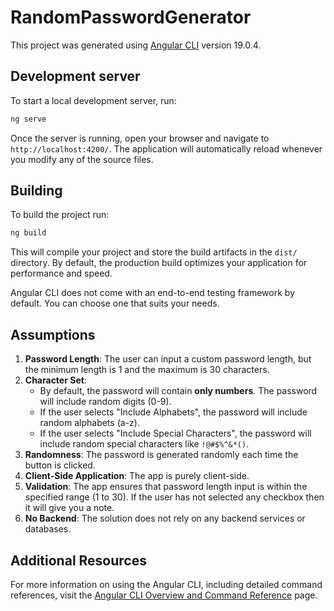 # RandomPasswordGenerator

This project was generated using [Angular CLI](https://github.com/angular/angular-cli) version 19.0.4.

## Development server

To start a local development server, run:

```bash
ng serve
```

Once the server is running, open your browser and navigate to `http://localhost:4200/`. The application will automatically reload whenever you modify any of the source files.

## Building

To build the project run:

```bash
ng build
```

This will compile your project and store the build artifacts in the `dist/` directory. By default, the production build optimizes your application for performance and speed.

Angular CLI does not come with an end-to-end testing framework by default. You can choose one that suits your needs.

## Assumptions

1. **Password Length**: The user can input a custom password length, but the minimum length is 1 and the maximum is 30 characters.
2. **Character Set**:
   - By default, the password will contain **only numbers**. The password will include random digits (0-9).
   - If the user selects "Include Alphabets", the password will include random alphabets (a-z).
   - If the user selects "Include Special Characters", the password will include random special characters like `!@#$%^&*()`.
3. **Randomness**: The password is generated randomly each time the button is clicked.
4. **Client-Side Application**: The app is purely client-side.
5. **Validation**: The app ensures that password length input is within the specified range (1 to 30). If the user has not selected any checkbox then it will give you a note.
6. **No Backend**: The solution does not rely on any backend services or databases.


## Additional Resources

For more information on using the Angular CLI, including detailed command references, visit the [Angular CLI Overview and Command Reference](https://angular.dev/tools/cli) page.
